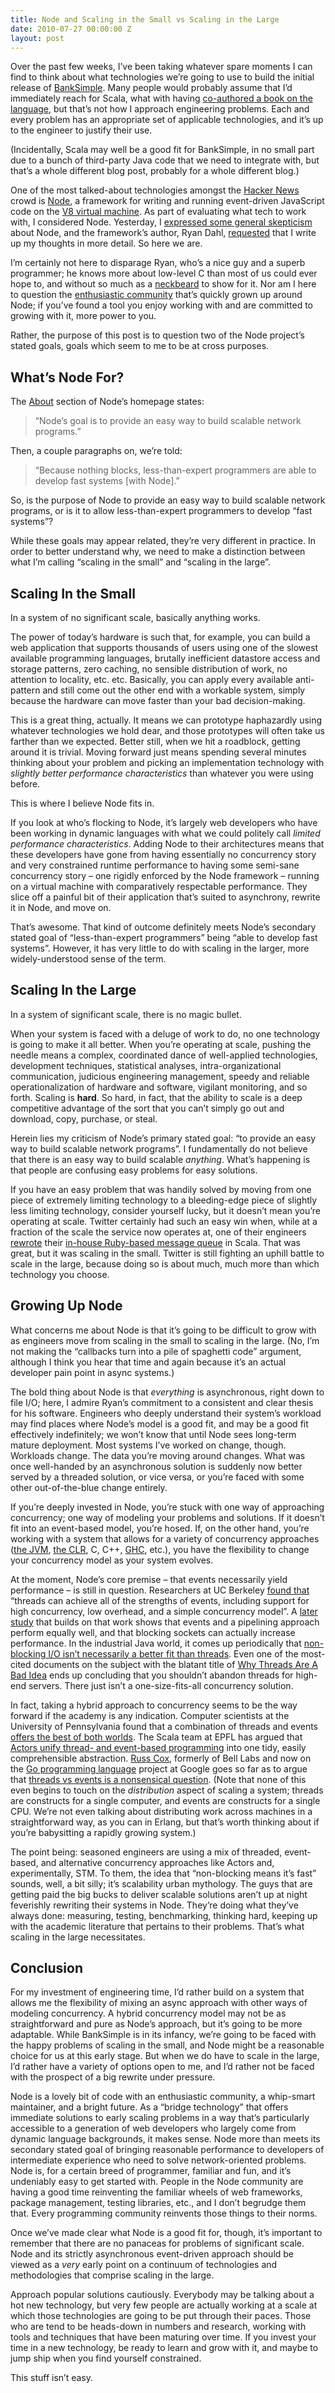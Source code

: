 ```yaml
---
title: Node and Scaling in the Small vs Scaling in the Large
date: 2010-07-27 00:00:00 Z
layout: post
---
```


Over the past few weeks, I’ve been taking whatever spare moments I can find to think about what technologies we’re going to use to build the initial release of [BankSimple](http://banksimple.net/). Many people would probably assume that I’d immediately reach for Scala, what with having [co-authored a book on the language](http://programmingscala.com/), but that’s not how I approach engineering problems. Each and every problem has an appropriate set of applicable technologies, and it’s up to the engineer to justify their use.

(Incidentally, Scala may well be a good fit for BankSimple, in no small part due to a bunch of third-party Java code that we need to integrate with, but that’s a whole different blog post, probably for a whole different blog.)

One of the most talked-about technologies amongst the [Hacker News](http://news.ycombinator.com/) crowd is [Node](http://nodejs.org/), a framework for writing and running event-driven JavaScript code on the [V8 virtual machine](http://code.google.com/p/v8/). As part of evaluating what tech to work with, I considered Node. Yesterday, I [expressed some general skepticism](http://twitter.com/al3x/status/19622271040) about Node, and the framework’s author, Ryan Dahl, [requested](http://twitter.com/ryah/status/19628041485) that I write up my thoughts in more detail. So here we are.

I’m certainly not here to disparage Ryan, who’s a nice guy and a superb programmer; he knows more about low-level C than most of us could ever hope to, and without so much as a [neckbeard](http://explorepahistory.com/images/ExplorePAHistory-a0b9d5-a_349.jpg) to show for it. Nor am I here to question the [enthusiastic community](http://wiki.github.com/ry/node/) that’s quickly grown up around Node; if you’ve found a tool you enjoy working with and are committed to growing with it, more power to you.

Rather, the purpose of this post is to question two of the Node project’s stated goals, goals which seem to me to be at cross purposes.

What’s Node For?
----------------

The [About](http://nodejs.org/#about) section of Node’s homepage states:

> “Node’s goal is to provide an easy way to build scalable network programs.”

Then, a couple paragraphs on, we’re told:

> “Because nothing blocks, less-than-expert programmers are able to develop fast systems [with Node].”

So, is the purpose of Node to provide an easy way to build scalable network programs, or is it to allow less-than-expert programmers to develop “fast systems”?

While these goals may appear related, they’re very different in practice. In order to better understand why, we need to make a distinction between what I’m calling “scaling in the small” and “scaling in the large”.

Scaling In the Small
--------------------

In a system of no significant scale, basically anything works.

The power of today’s hardware is such that, for example, you can build a web application that supports thousands of users using one of the slowest available programming languages, brutally inefficient datastore access and storage patterns, zero caching, no sensible distribution of work, no attention to locality, etc. etc. Basically, you can apply every available anti-pattern and still come out the other end with a workable system, simply because the hardware can move faster than your bad decision-making.

This is a great thing, actually. It means we can prototype haphazardly using whatever technologies we hold dear, and those prototypes will often take us farther than we expected. Better still, when we hit a roadblock, getting around it is trivial. Moving forward just means spending several minutes thinking about your problem and picking an implementation technology with *slightly better performance characteristics* than whatever you were using before.

This is where I believe Node fits in.

If you look at who’s flocking to Node, it’s largely web developers who have been working in dynamic languages with what we could politely call *limited performance characteristics*. Adding Node to their architectures means that these developers have gone from having essentially no concurrency story and very constrained runtime performance to having some semi-sane concurrency story – one rigidly enforced by the Node framework – running on a virtual machine with comparatively respectable performance. They slice off a painful bit of their application that’s suited to asynchrony, rewrite it in Node, and move on.

That’s awesome. That kind of outcome definitely meets Node’s secondary stated goal of “less-than-expert programmers” being “able to develop fast systems”. However, it has very little to do with scaling in the larger, more widely-understood sense of the term.

Scaling In the Large
--------------------

In a system of significant scale, there is no magic bullet.

When your system is faced with a deluge of work to do, no one technology is going to make it all better. When you’re operating at scale, pushing the needle means a complex, coordinated dance of well-applied technologies, development techniques, statistical analyses, intra-organizational communication, judicious engineering management, speedy and reliable operationalization of hardware and software, vigilant monitoring, and so forth. Scaling is **hard**. So hard, in fact, that the ability to scale is a deep competitive advantage of the sort that you can’t simply go out and download, copy, purchase, or steal.

Herein lies my criticism of Node’s primary stated goal: “to provide an easy way to build scalable network programs”. I fundamentally do not believe that there is an easy way to build scalable *anything*. What’s happening is that people are confusing easy problems for easy solutions.

If you have an easy problem that was handily solved by moving from one piece of extremely limiting technology to a bleeding-edge piece of slightly less limiting technology, consider yourself lucky, but it doesn’t mean you’re operating at scale. Twitter certainly had such an easy win when, while at a fraction of the scale the service now operates at, one of their engineers [rewrote](http://github.com/robey/kestrel) their [in-house Ruby-based message queue](http://rubyforge.org/projects/starling/) in Scala. That was great, but it was scaling in the small. Twitter is still fighting an uphill battle to scale in the large, because doing so is about much, much more than which technology you choose.

Growing Up Node
---------------

What concerns me about Node is that it’s going to be difficult to grow with as engineers move from scaling in the small to scaling in the large. (No, I’m not making the “callbacks turn into a pile of spaghetti code” argument, although I think you hear that time and again because it’s an actual developer pain point in async systems.)

The bold thing about Node is that *everything* is asynchronous, right down to file I/O; here, I admire Ryan’s commitment to a consistent and clear thesis for his software. Engineers who deeply understand their system’s workload may find places where Node’s model is a good fit, and may be a good fit effectively indefinitely; we won’t know that until Node sees long-term mature deployment. Most systems I’ve worked on change, though. Workloads change. The data you’re moving around changes. What was once well-handed by an asynchronous solution is suddenly now better served by a threaded solution, or vice versa, or you’re faced with some other out-of-the-blue change entirely.

If you’re deeply invested in Node, you’re stuck with one way of approaching concurrency; one way of modeling your problems and solutions. If it doesn’t fit into an event-based model, you’re hosed. If, on the other hand, you’re working with a system that allows for a variety of concurrency approaches ([the JVM](http://www.javaconcurrencyinpractice.com/), [the CLR](http://msdn.microsoft.com/en-us/magazine/cc163552.aspx), C, C++, [GHC](http://www.haskell.org/haskellwiki/GHC/Concurrency), etc.), you have the flexibility to change your concurrency model as your system evolves.

At the moment, Node’s core premise – that events necessarily yield performance – is still in question. Researchers at UC Berkeley [found that](http://www.usenix.org/events/hotos03/tech/full_papers/vonbehren/vonbehren_html/) “threads can achieve all of the strengths of events, including support for high concurrency, low overhead, and a simple concurrency model”. A [later study](http://portal.acm.org/citation.cfm?doid=1272996.1273021) that builds on that work shows that events and a pipelining approach perform equally well, and that blocking sockets can actually increase performance. In the industrial Java world, it comes up periodically that [non-blocking I/O isn’t necessarily a better fit than threads](http://paultyma.blogspot.com/2008/03/writing-java-multithreaded-servers.html). Even one of the most-cited documents on the subject with the blatant title of [Why Threads Are A Bad Idea](http://www.cs.sfu.ca/~vaughan/teaching/431/papers/ousterhout-threads-usenix96.pdf) ends up concluding that you shouldn’t abandon threads for high-end servers. There just isn’t a one-size-fits-all concurrency solution.

In fact, taking a hybrid approach to concurrency seems to be the way forward if the academy is any indication. Computer scientists at the University of Pennsylvania found that a combination of threads and events [offers the best of both worlds](http://portal.acm.org/citation.cfm?id=1273442.1250756). The Scala team at EPFL has argued that [Actors unify thread- and event-based programming](http://portal.acm.org/citation.cfm?id=1496422&dl=GUIDE&coll=GUIDE&CFID=96217084&CFTOKEN=25102252) into one tidy, easily comprehensible abstraction. [Russ Cox](http://research.swtch.com/), formerly of Bell Labs and now on the [Go programming language](http://golang.org/) project at Google goes so far as to argue that [threads vs events is a nonsensical question](http://swtch.com/~rsc/talks/threads07/). (Note that none of this even begins to touch on the *distribution* aspect of scaling a system; threads are constructs for a single computer, and events are constructs for a single CPU. We’re not even talking about distributing work across machines in a straightforward way, as you can in Erlang, but that’s worth thinking about if you’re babysitting a rapidly growing system.)

The point being: seasoned engineers are using a mix of threaded, event-based, and alternative concurrency approaches like Actors and, experimentally, STM. To them, the idea that “non-blocking means it’s fast” sounds, well, a bit silly; it’s scalability urban mythology. The guys that are getting paid the big bucks to deliver scalable solutions aren’t up at night feverishly rewriting their systems in Node. They’re doing what they’ve always done: measuring, testing, benchmarking, thinking hard, keeping up with the academic literature that pertains to their problems. That’s what scaling in the large necessitates.

Conclusion
----------

For my investment of engineering time, I’d rather build on a system that allows me the flexibility of mixing an async approach with other ways of modeling concurrency. A hybrid concurrency model may not be as straightforward and pure as Node’s approach, but it’s going to be more adaptable. While BankSimple is in its infancy, we’re going to be faced with the happy problems of scaling in the small, and Node might be a reasonable choice for us at this early stage. But when we do have to scale in the large, I’d rather have a variety of options open to me, and I’d rather not be faced with the prospect of a big rewrite under pressure.

Node is a lovely bit of code with an enthusiastic community, a whip-smart maintainer, and a bright future. As a “bridge technology” that offers immediate solutions to early scaling problems in a way that’s particularly accessible to a generation of web developers who largely come from dynamic language backgrounds, it makes sense. Node more than meets its secondary stated goal of bringing reasonable performance to developers of intermediate experience who need to solve network-oriented problems. Node is, for a certain breed of programmer, familiar and fun, and it’s undeniably easy to get started with. People in the Node community are having a good time reinventing the familiar wheels of web frameworks, package management, testing libraries, etc., and I don’t begrudge them that. Every programming community reinvents those things to their norms.

Once we’ve made clear what Node is a good fit for, though, it’s important to remember that there are no panaceas for problems of significant scale. Node and its strictly asynchronous event-driven approach should be viewed as a *very* early point on a continuum of technologies and methodologies that comprise scaling in the large.

Approach popular solutions cautiously. Everybody may be talking about a hot new technology, but very few people are actually working at a scale at which those technologies are going to be put through their paces. Those who are tend to be heads-down in numbers and research, working with tools and techniques that have been maturing over time. If you invest your time in a new technology, be ready to learn and grow with it, and maybe to jump ship when you find yourself constrained.

This stuff isn’t easy.
